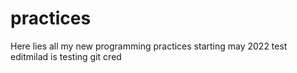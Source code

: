 # practices
Here lies all my new programming practices starting may 2022
test editmilad is testing git cred
